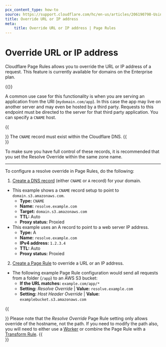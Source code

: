 ```yaml
---
pcx_content_type: how-to
source: https://support.cloudflare.com/hc/en-us/articles/206190798-Using-Resolve-Override-in-Page-Rules
title: Override URL or IP address
meta:
    title: Override URL or IP address | Page Rules
---
```


# Override URL or IP address

Cloudflare Page Rules allows you to override the URL or IP address of a request. This feature is currently available for domains on the Enterprise plan.

{{<render file="_origin-rule-promotion.md" productFolder="rules" withParameters="/rules/origin-rules/features/#dns-record">}}

A common use case for this functionality is when you are serving an application from the URI (`mydomain.com/app`). In this case the app may live on another server and may even be hosted by a third party. Requests to this endpoint must be directed to the server for that third party application. You can specify a `CNAME` host.

{{<Aside type="warning">}}
The `CNAME` record must exist within the Cloudflare DNS.
{{</Aside>}}

To make sure you have full control of these records, it is recommended that you set the Resolve Override within the same zone name.

___

To configure a resolve override in Page Rules, do the following:

1. [Create a DNS record](/dns/manage-dns-records/how-to/create-dns-records/#create-dns-records) (either `CNAME` or `A` record) for your domain.

-   This example shows a `CNAME` record setup to point to `domain.s3.amazonaws.com`.
    -   **Type:** `CNAME`
    -   **Name:** `resolve.example.com`
    -   **Target:** `domain.s3.amazonaws.com`
    -   **TTL:** Auto
    -   **Proxy status:** Proxied
-   This example uses an A record to point to a web server IP address.
    -   **Type:** A
    -   **Name:** `resolve.example.com`
    -   **IPv4 address:** `1.2.3.4`
    -   **TTL:** Auto
    -   **Proxy status:** Proxied

2. [Create a Page Rule](/rules/page-rules/manage/) to override a URL or an IP address.

-   The following example Page Rule configuration would send all requests from a folder (`/app`) to an AWS S3 bucket:
    -   **If the URL matches:** `example.com/app/*`
    -   **Setting:** _Resolve Override_ | **Value:** `resolve.example.com`
    -   **Setting:** _Host Header Override_ | **Value:** `examplebucket.s3.amazonaws.com`

{{<Aside type="warning">}}
Please note that the _Resolve Override_ Page Rule setting only allows override of the hostname, not the path.
If you need to modify the path also, you will need to either use a [Worker](/workers/runtime-apis/request/#requestinitcfproperties) or combine the Page Rule with a [Transform Rule](/rules/transform/url-rewrite/).
{{</Aside>}}

